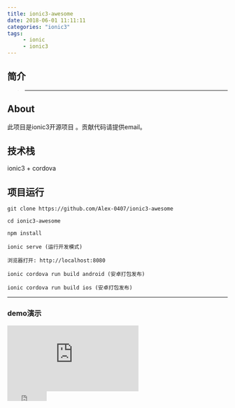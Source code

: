 ```yaml
---
title: ionic3-awesome
date: 2018-06-01 11:11:11
categories: "ionic3"
tags:
     - ionic
     - ionic3
---
```


## 简介
> ***

## About

此项目是ionic3开源项目 。贡献代码请提供email。


## 技术栈

ionic3 + cordova


## 项目运行

```
git clone https://github.com/Alex-0407/ionic3-awesome

cd ionic3-awesome 

npm install

ionic serve (运行开发模式)

浏览器打开: http://localhost:8080

ionic cordova run build android (安卓打包发布)

ionic cordova run build ios (安卓打包发布)
```


***

<!-- more -->

### demo演示

<aside id="platform-preview" class="platform-preview">
    <div id="demo-device-android" ng-class="previewPlatform" ng-show="androidActive" class="android" style="">
            <iframe id="demo-android" src="https://alex-0407.github.io/ionic3-awesome/#/index" frameborder="0">
            </iframe>
        </div>
</aside>

<iframe frameborder="0" scrolling="0" width="90px" height="22px" src="https://ghbtns.com/github-btn.html?user=alex-0407&amp;repo=ionic3-awesome&amp;type=star&amp;count=true"> </iframe>
